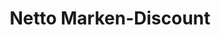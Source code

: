 ---
title: "Netto Marken-Discount"
url: /frankenthal-pfalz/netto-marken-discount-elsa-braendstroem-strasse/
shop: Supermarkt
---